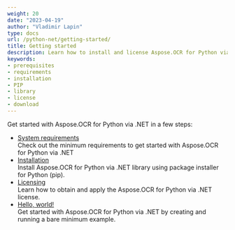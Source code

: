 ```yaml
---
weight: 20
date: "2023-04-19"
author: "Vladimir Lapin"
type: docs
url: /python-net/getting-started/
title: Getting started
description: Learn how to install and license Aspose.OCR for Python via .NET and how to write simple OCR applications in Python.
keywords:
- prerequisites
- requirements
- installation
- PIP
- library
- license
- download
---
```


Get started with Aspose.OCR for Python via .NET in a few steps:

- [System requirements](/ocr/python-net/system-requirements/)  
  Check out the minimum requirements to get started with Aspose.OCR for Python via .NET
- [Installation](/ocr/python-net/installation/)  
  Install Aspose.OCR for Python via .NET library using package installer for Python (pip).
- [Licensing](/ocr/python-net/licensing/)  
  Learn how to obtain and apply the Aspose.OCR for Python via .NET license.
- [Hello, world!](/ocr/python-net/hello-world/)  
  Get started with Aspose.OCR for Python via .NET by creating and running a bare minimum example.
